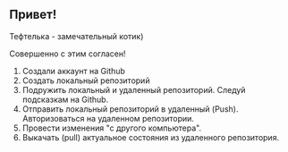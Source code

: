 ## Привет!

Тефтелька - замечательный котик)

Совершенно с этим согласен!

1. Создали аккаунт на Github
2. Создать локальный репозиторий
3. Подружить локальный и удаленный репозиторий. Следуй подсказкам на Github.
4. Отправить локальный репозиторий в удаленный (Push). Авторизоваться на удаленном репозитории.
5. Провести изменения "с другого компьютера".
6. Выкачать (pull) актуальное состояния из удаленного репозитория.

